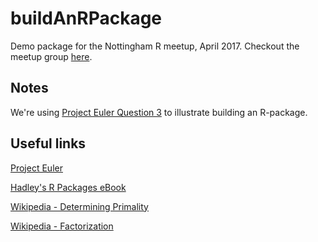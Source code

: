 # buildAnRPackage
Demo package for the Nottingham R meetup, April 2017. Checkout the meetup group [here](https://www.meetup.com/NottinghamR-Nottingham-R-Users-Group/).

## Notes

We're using [Project Euler Question 3](https://projecteuler.net/problem=3) to illustrate building an R-package.

## Useful links

[Project Euler](https://projecteuler.net/)

[Hadley's R Packages eBook](http://r-pkgs.had.co.nz/)

[Wikipedia - Determining Primality](https://en.wikipedia.org/wiki/Primality_test)

[Wikipedia - Factorization](https://en.wikipedia.org/wiki/Integer_factorization)

